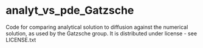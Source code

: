 # analyt_vs_pde_Gatzsche
Code for comparing analytical solution to diffusion against the numerical solution, as used by the Gatzsche group.  It is distributed under license - see LICENSE.txt
